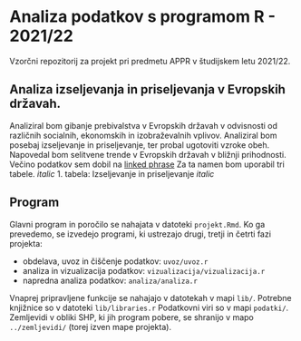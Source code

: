 # Analiza podatkov s programom R - 2021/22

Vzorčni repozitorij za projekt pri predmetu APPR v študijskem letu 2021/22. 

## Analiza izseljevanja in priseljevanja v Evropskih državah.

Analiziral bom gibanje prebivalstva v Evropskih državah v odvisnosti od različnih socialnih, ekonomskih in izobraževalnih vplivov. Analiziral bom posebaj izseljevanje in priseljevanje, ter probal ugotoviti vzroke obeh. Napovedal bom selitvene trende v Evropskih državah v bližnji prihodnosti. Večino podatkov sem dobil na [linked phrase](https://ec.europa.eu/eurostat/web/main/data/database?p_p_id=NavTreeportletprod_WAR_NavTreeportletprod_INSTANCE_nPqeVbPXRmWQ&p_p_lifecycle=0&p_p_state=normal&p_p_mode=view)
 Za ta namen bom uporabil tri tabele.
*italic* 1. tabela: Izseljevanje in priseljevanje _italic_

## Program

Glavni program in poročilo se nahajata v datoteki `projekt.Rmd`.
Ko ga prevedemo, se izvedejo programi, ki ustrezajo drugi, tretji in četrti fazi projekta:

* obdelava, uvoz in čiščenje podatkov: `uvoz/uvoz.r`
* analiza in vizualizacija podatkov: `vizualizacija/vizualizacija.r`
* napredna analiza podatkov: `analiza/analiza.r`

Vnaprej pripravljene funkcije se nahajajo v datotekah v mapi `lib/`.
Potrebne knjižnice so v datoteki `lib/libraries.r`
Podatkovni viri so v mapi `podatki/`.
Zemljevidi v obliki SHP, ki jih program pobere,
se shranijo v mapo `../zemljevidi/` (torej izven mape projekta).
